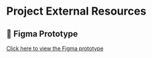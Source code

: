 # Project External Resources

## 🎨 Figma Prototype
[Click here to view the Figma prototype](https://www.figma.com/proto/I3SqsK6MvMDjZkn7mkqLnU/interfaz-kiosko?node-id=9-219&t=zhyKzgNrJtDRJdo8-1)
